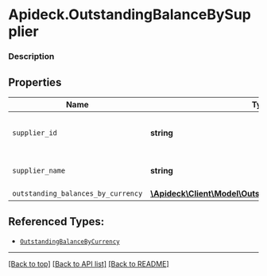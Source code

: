 # Apideck.OutstandingBalanceBySupplier

### Description

## Properties
Name | Type | Description | Notes
------------ | ------------- | ------------- | -------------
`supplier_id` | **string** | Unique identifier for the supplier. | [optional] 
`supplier_name` | **string** | Full name of the supplier. | [optional] 
`outstanding_balances_by_currency` | [**\Apideck\Client\Model\OutstandingBalanceByCurrency[]**](OutstandingBalanceByCurrency.md) |  | [optional] 





## Referenced Types:


* [`OutstandingBalanceByCurrency`](OutstandingBalanceByCurrency.md)

---

[[Back to top]](#) [[Back to API list]](../../../../README.md#documentation-for-api-endpoints) [[Back to README]](../../../../README.md)


